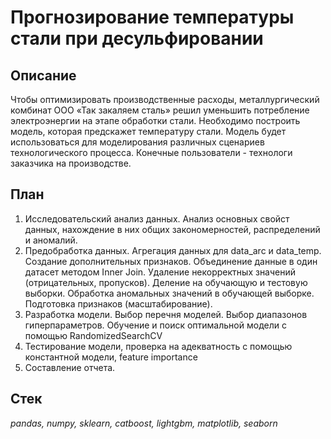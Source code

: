# Прогнозирование температуры стали при десульфировании

## Описание
Чтобы оптимизировать производственные расходы, металлургический комбинат ООО «Так закаляем сталь» решил уменьшить потребление электроэнергии на этапе обработки стали. Необходимо построить модель, которая предскажет температуру стали.
Модель будет использоваться для моделирования различных сценариев технологического процесса. Конечные пользователи - технологи заказчика на производстве.

## План
1. Исследовательский анализ данных. Анализ основных свойст данных, нахождение в них общих закономерностей, распределений и аномалий.
2. Предобработка данных. Агрегация данных для data_arc и data_temp. Создание дополнительных признаков. Объединение данные в один датасет методом Inner Join. Удаление некорректных значений (отрицательных, пропусков). Деление на обучающую и тестовую выборки. Обработка аномальных значений в обучающей выборке. Подготовка признаков (масштабирование).
3. Разработка модели. Выбор перечня моделей. Выбор диапазонов гиперпараметров. Обучение и поиск оптимальной модели с помощью RandomizedSearchCV
4. Тестирование модели, проверка на адекватность с помощью константной модели, feature importance
5. Составление отчета.

## Стек
*pandas, numpy, sklearn, catboost, lightgbm, matplotlib, seaborn*
